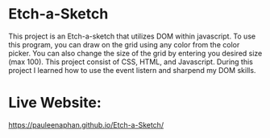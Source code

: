 # Etch-a-Sketch

This project is an Etch-a-sketch that utilizes DOM within javascript. To use this program, you can draw on the grid using any color from the color picker. You can also change the size of the grid by entering you desired size (max 100). This project consist of CSS, HTML, and Javascript. During this project I learned how to use the event listern and sharpend my DOM skills.

# Live Website:

https://pauleenaphan.github.io/Etch-a-Sketch/
